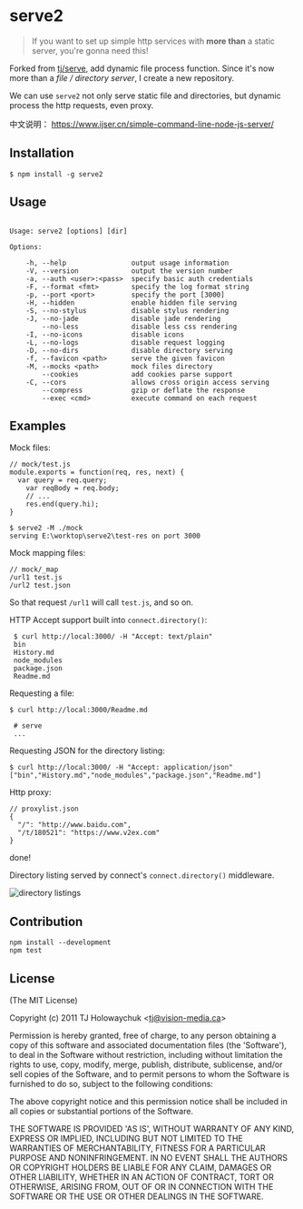 
# serve2

> If you want to set up simple http services with **more than** a static server, you're gonna need this!

  Forked from [tj/serve](http://github.com/visionmedia/serve), add dynamic file process function. Since it's now more than a *file / directory server*, I create a new repository.

  We can use `serve2` not only serve static file and directories, but dynamic process the http requests, even proxy.


中文说明： https://www.ijser.cn/simple-command-line-node-js-server/

## Installation

    $ npm install -g serve2

## Usage

```

Usage: serve2 [options] [dir]

Options:

    -h, --help                output usage information
    -V, --version             output the version number
    -a, --auth <user>:<pass>  specify basic auth credentials
    -F, --format <fmt>        specify the log format string
    -p, --port <port>         specify the port [3000]
    -H, --hidden              enable hidden file serving
    -S, --no-stylus           disable stylus rendering
    -J, --no-jade             disable jade rendering
        --no-less             disable less css rendering
    -I, --no-icons            disable icons
    -L, --no-logs             disable request logging
    -D, --no-dirs             disable directory serving
    -f, --favicon <path>      serve the given favicon
    -M, --mocks <path>        mock files directory
        --cookies             add cookies parse support
    -C, --cors                allows cross origin access serving
        --compress            gzip or deflate the response
        --exec <cmd>          execute command on each request

```

## Examples

  Mock files:

    // mock/test.js
    module.exports = function(req, res, next) {
      var query = req.query;
        var reqBody = req.body;
        // ...
        res.end(query.hi);
    }

    $ serve2 -M ./mock
    serving E:\worktop\serve2\test-res on port 3000
    
  Mock mapping files:
  
    // mock/_map
    /url1 test.js
    /url2 test.json
    
  So that request `/url1` will call `test.js`, and so on.

  HTTP Accept support built into `connect.directory()`:

     $ curl http://local:3000/ -H "Accept: text/plain"
     bin
     History.md
     node_modules
     package.json
     Readme.md

  Requesting a file:

    $ curl http://local:3000/Readme.md

     # serve
     ...

  Requesting JSON for the directory listing:

    $ curl http://local:3000/ -H "Accept: application/json"
    ["bin","History.md","node_modules","package.json","Readme.md"]

  Http proxy:

    // proxylist.json
    {
      "/": "http://www.baidu.com",
      "/t/180521": "https://www.v2ex.com"
    }

  done!

 Directory listing served by connect's `connect.directory()` middleware.

  ![directory listings](http://f.cl.ly/items/100M2C3o0p2u3A0q1o3H/Screenshot.png)

## Contribution

```
npm install --development
npm test
```

## License

(The MIT License)

Copyright (c) 2011 TJ Holowaychuk &lt;tj@vision-media.ca&gt;

Permission is hereby granted, free of charge, to any person obtaining
a copy of this software and associated documentation files (the
'Software'), to deal in the Software without restriction, including
without limitation the rights to use, copy, modify, merge, publish,
distribute, sublicense, and/or sell copies of the Software, and to
permit persons to whom the Software is furnished to do so, subject to
the following conditions:

The above copyright notice and this permission notice shall be
included in all copies or substantial portions of the Software.

THE SOFTWARE IS PROVIDED 'AS IS', WITHOUT WARRANTY OF ANY KIND,
EXPRESS OR IMPLIED, INCLUDING BUT NOT LIMITED TO THE WARRANTIES OF
MERCHANTABILITY, FITNESS FOR A PARTICULAR PURPOSE AND NONINFRINGEMENT.
IN NO EVENT SHALL THE AUTHORS OR COPYRIGHT HOLDERS BE LIABLE FOR ANY
CLAIM, DAMAGES OR OTHER LIABILITY, WHETHER IN AN ACTION OF CONTRACT,
TORT OR OTHERWISE, ARISING FROM, OUT OF OR IN CONNECTION WITH THE
SOFTWARE OR THE USE OR OTHER DEALINGS IN THE SOFTWARE.
